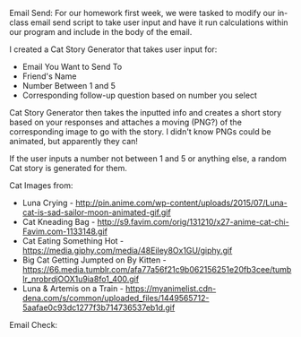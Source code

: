 Email Send:
For our homework first week, we were tasked to modify our in-class email send script to take user input and have it run calculations within our program and include in the body of the email.

I created a Cat Story Generator that takes user input for:
- Email You Want to Send To
- Friend's Name
- Number Between 1 and 5
- Corresponding follow-up question based on number you select

Cat Story Generator then takes the inputted info and creates a short story based on your responses and attaches a moving (PNG?) of the corresponding image to go with the story. I didn't know PNGs could be animated, but apparently they can!

If the user inputs a number not between 1 and 5 or anything else, a random Cat story is generated for them.

Cat Images from:
- Luna Crying - http://pin.anime.com/wp-content/uploads/2015/07/Luna-cat-is-sad-sailor-moon-animated-gif.gif
- Cat Kneading Bag - http://s9.favim.com/orig/131210/x27-anime-cat-chi-Favim.com-1133148.gif
- Cat Eating Something Hot - https://media.giphy.com/media/48Eiley8Ox1GU/giphy.gif
- Big Cat Getting Jumpted on By Kitten - https://66.media.tumblr.com/afa77a56f21c9b062156251e20fb3cee/tumblr_nrobrdjOOX1u9ia8fo1_400.gif
- Luna & Artemis on a Train - https://myanimelist.cdn-dena.com/s/common/uploaded_files/1449565712-5aafae0c93dc1277f3b714736537eb1d.gif


Email Check:

